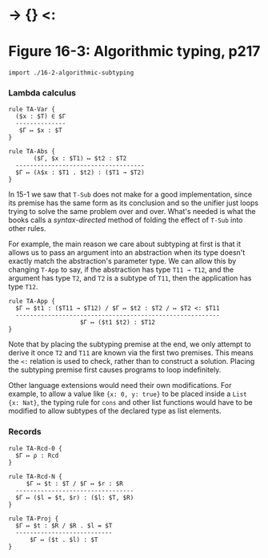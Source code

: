 # → {} <:
# Figure 16-3: Algorithmic typing, p217

    import ./16-2-algorithmic-subtyping

### Lambda calculus

    rule TA-Var {
      ($x : $T) ∈ $Γ
      --------------
       $Γ ↦ $x : $T
    }

    rule TA-Abs {
           ($Γ, $x : $T1) ↦ $t2 : $T2
      ------------------------------------
      $Γ ↦ (λ$x : $T1 . $t2) : ($T1 → $T2)
    }

In 15-1 we saw that `T-Sub` does not make for a good implementation, since its
premise has the same form as its conclusion and so the unifier just loops trying
to solve the same problem over and over. What's needed is what the books calls a
*syntax-directed* method of folding the effect of `T-Sub` into other rules.

For example, the main reason we care about subtyping at first is that it allows
us to pass an argument into an abstraction when its type doesn't exactly match
the abstraction's parameter type. We can allow this by changing `T-App` to say,
if the abstraction has type `T11 → T12`, and the argument has type `T2`, and
`T2` is a subtype of `T11`, then the application has type `T12`.

    rule TA-App {
      $Γ ↦ $t1 : ($T11 → $T12) / $Γ ↦ $t2 : $T2 / ↦ $T2 <: $T11
      ---------------------------------------------------------
                        $Γ ↦ ($t1 $t2) : $T12
    }

Note that by placing the subtyping premise at the end, we only attempt to derive
it once `T2` and `T11` are known via the first two premises. This means the `<:`
relation is used to check, rather than to construct a solution. Placing the
subtyping premise first causes programs to loop indefinitely.

Other language extensions would need their own modifications. For example, to
allow a value like `{x: 0, y: true}` to be placed inside a `List {x: Nat}`, the
typing rule for `cons` and other list functions would have to be modified to
allow subtypes of the declared type as list elements.

### Records

    rule TA-Rcd-0 {
      $Γ ↦ ρ : Rcd
    }

    rule TA-Rcd-N {
         $Γ ↦ $t : $T / $Γ ↦ $r : $R
      ---------------------------------
      $Γ ↦ ($l = $t, $r) : ($l: $T, $R)
    }

    rule TA-Proj {
      $Γ ↦ $t : $R / $R . $l = $T
      ---------------------------
          $Γ ↦ ($t . $l) : $T
    }
